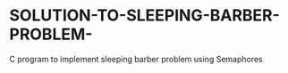 # SOLUTION-TO-SLEEPING-BARBER-PROBLEM-
C program to implement sleeping barber problem using Semaphores
